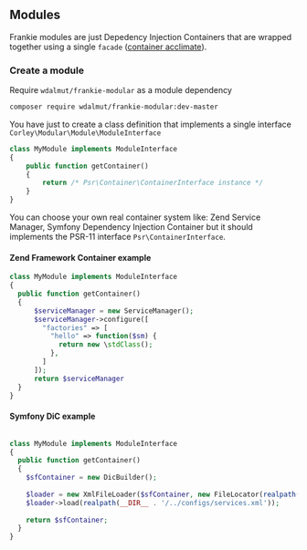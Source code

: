 ## Modules

Frankie modules are just Depedency Injection Containers that are wrapped together using a single `facade` ([container acclimate](https://github.com/AcclimateContainer/acclimate-container)). 

### Create a module

Require `wdalmut/frankie-modular` as a module dependency

```sh
composer require wdalmut/frankie-modular:dev-master
```

You have just to create a class definition that implements a single interface `Corley\Modular\Module\ModuleInterface`

```php
class MyModule implements ModuleInterface
{
    public function getContainer()
    {
        return /* Psr\Container\ContainerInterface instance */
    }
}
```

You can choose your own real container system like: Zend Service Manager, Symfony Dependency Injection Container
but it should implements the PSR-11 interface `Psr\ContainerInterface`.

#### Zend Framework Container example


```php
class MyModule implements ModuleInterface
{
  public function getContainer()
  {
      $serviceManager = new ServiceManager();
      $serviceManager->configure([
        "factories" => [
          "hello" => function($sm) {
            return new \stdClass();
          },
        ]
      ]);
      return $serviceManager
  }
}
```

#### Symfony DiC example

```php

class MyModule implements ModuleInterface
{
  public function getContainer()
  {
    $sfContainer = new DicBuilder();
    
    $loader = new XmlFileLoader($sfContainer, new FileLocator(realpath(__DIR__  . '/../configs')));
    $loader->load(realpath(__DIR__ . '/../configs/services.xml'));
    
    return $sfContainer;
  }
}
```
